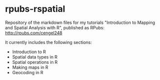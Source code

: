 # rpubs-rspatial

Repository of the markdown files for my tutorials "Introduction to Mapping and Spatial Analysis with R", published as RPubs: http://rpubs.com/cengel248

It currently includes the following sections:

* Introduction to R
* Spatial data types in R
* Spatial operations in R
* Making maps in R
* Geocoding in R
